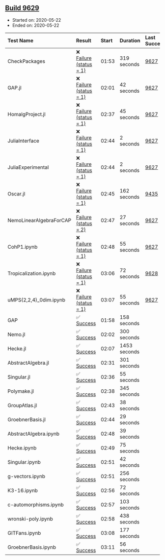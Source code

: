 ## [Build 9629](https://oscarci.mathematik.uni-kl.de/job/oscar/9629/)

* Started on: 2020-05-22
* Ended on: 2020-05-22

| Test Name    | Result | Start | Duration | Last Success | First Failure |
|:-------------|:-------|:------|:---------|:-------------|:--------------|
| CheckPackages | ❌ [Failure (status = 1)](https://oscarci.mathematik.uni-kl.de/job/oscar/9629/artifact/logs/build-9629/CheckPackages.log) | 01:53 | 319 seconds | [9627](https://oscarci.mathematik.uni-kl.de/job/oscar/9627/) | [9628](https://oscarci.mathematik.uni-kl.de/job/oscar/9628/) |
| GAP.jl | ❌ [Failure (status = 1)](https://oscarci.mathematik.uni-kl.de/job/oscar/9629/artifact/logs/build-9629/GAP.jl.log) | 02:01 | 42 seconds | [9627](https://oscarci.mathematik.uni-kl.de/job/oscar/9627/) | [9628](https://oscarci.mathematik.uni-kl.de/job/oscar/9628/) |
| HomalgProject.jl | ❌ [Failure (status = 1)](https://oscarci.mathematik.uni-kl.de/job/oscar/9629/artifact/logs/build-9629/HomalgProject.jl.log) | 02:37 | 45 seconds | [9627](https://oscarci.mathematik.uni-kl.de/job/oscar/9627/) | [9628](https://oscarci.mathematik.uni-kl.de/job/oscar/9628/) |
| JuliaInterface | ❌ [Failure (status = 1)](https://oscarci.mathematik.uni-kl.de/job/oscar/9629/artifact/logs/build-9629/JuliaInterface.log) | 02:44 | 2 seconds | [9627](https://oscarci.mathematik.uni-kl.de/job/oscar/9627/) | [9628](https://oscarci.mathematik.uni-kl.de/job/oscar/9628/) |
| JuliaExperimental | ❌ [Failure (status = 1)](https://oscarci.mathematik.uni-kl.de/job/oscar/9629/artifact/logs/build-9629/JuliaExperimental.log) | 02:44 | 2 seconds | [9627](https://oscarci.mathematik.uni-kl.de/job/oscar/9627/) | [9628](https://oscarci.mathematik.uni-kl.de/job/oscar/9628/) |
| Oscar.jl | ❌ [Failure (status = 1)](https://oscarci.mathematik.uni-kl.de/job/oscar/9629/artifact/logs/build-9629/Oscar.jl.log) | 02:45 | 162 seconds | [9435](https://oscarci.mathematik.uni-kl.de/job/oscar/9435/) | [9436](https://oscarci.mathematik.uni-kl.de/job/oscar/9436/) |
| NemoLinearAlgebraForCAP | ❌ [Failure (status = 2)](https://oscarci.mathematik.uni-kl.de/job/oscar/9629/artifact/logs/build-9629/NemoLinearAlgebraForCAP.log) | 02:47 | 27 seconds | [9627](https://oscarci.mathematik.uni-kl.de/job/oscar/9627/) | [9628](https://oscarci.mathematik.uni-kl.de/job/oscar/9628/) |
| CohP1.ipynb | ❌ [Failure (status = 1)](https://oscarci.mathematik.uni-kl.de/job/oscar/9629/artifact/logs/build-9629/CohP1.ipynb.log) | 02:48 | 55 seconds | [9627](https://oscarci.mathematik.uni-kl.de/job/oscar/9627/) | [9628](https://oscarci.mathematik.uni-kl.de/job/oscar/9628/) |
| Tropicalization.ipynb | ❌ [Failure (status = 1)](https://oscarci.mathematik.uni-kl.de/job/oscar/9629/artifact/logs/build-9629/Tropicalization.ipynb.log) | 03:06 | 72 seconds | [9628](https://oscarci.mathematik.uni-kl.de/job/oscar/9628/) | [9629](https://oscarci.mathematik.uni-kl.de/job/oscar/9629/) |
| uMPS(2,2,4)_0dim.ipynb | ❌ [Failure (status = 1)](https://oscarci.mathematik.uni-kl.de/job/oscar/9629/artifact/logs/build-9629/uMPS-2-2-4-_0dim.ipynb.log) | 03:07 | 55 seconds | [9627](https://oscarci.mathematik.uni-kl.de/job/oscar/9627/) | [9628](https://oscarci.mathematik.uni-kl.de/job/oscar/9628/) |
| GAP | ✅ [Success](https://oscarci.mathematik.uni-kl.de/job/oscar/9629/artifact/logs/build-9629/GAP.log) | 01:58 | 158 seconds |  |  |
| Nemo.jl | ✅ [Success](https://oscarci.mathematik.uni-kl.de/job/oscar/9629/artifact/logs/build-9629/Nemo.jl.log) | 02:02 | 300 seconds |  |  |
| Hecke.jl | ✅ [Success](https://oscarci.mathematik.uni-kl.de/job/oscar/9629/artifact/logs/build-9629/Hecke.jl.log) | 02:07 | 1453 seconds |  |  |
| AbstractAlgebra.jl | ✅ [Success](https://oscarci.mathematik.uni-kl.de/job/oscar/9629/artifact/logs/build-9629/AbstractAlgebra.jl.log) | 02:31 | 301 seconds |  |  |
| Singular.jl | ✅ [Success](https://oscarci.mathematik.uni-kl.de/job/oscar/9629/artifact/logs/build-9629/Singular.jl.log) | 02:36 | 55 seconds |  |  |
| Polymake.jl | ✅ [Success](https://oscarci.mathematik.uni-kl.de/job/oscar/9629/artifact/logs/build-9629/Polymake.jl.log) | 02:38 | 345 seconds |  |  |
| GroupAtlas.jl | ✅ [Success](https://oscarci.mathematik.uni-kl.de/job/oscar/9629/artifact/logs/build-9629/GroupAtlas.jl.log) | 02:43 | 38 seconds |  |  |
| GroebnerBasis.jl | ✅ [Success](https://oscarci.mathematik.uni-kl.de/job/oscar/9629/artifact/logs/build-9629/GroebnerBasis.jl.log) | 02:44 | 29 seconds |  |  |
| AbstractAlgebra.ipynb | ✅ [Success](https://oscarci.mathematik.uni-kl.de/job/oscar/9629/artifact/logs/build-9629/AbstractAlgebra.ipynb.log) | 02:48 | 39 seconds |  |  |
| Hecke.ipynb | ✅ [Success](https://oscarci.mathematik.uni-kl.de/job/oscar/9629/artifact/logs/build-9629/Hecke.ipynb.log) | 02:49 | 75 seconds |  |  |
| Singular.ipynb | ✅ [Success](https://oscarci.mathematik.uni-kl.de/job/oscar/9629/artifact/logs/build-9629/Singular.ipynb.log) | 02:51 | 42 seconds |  |  |
| g-vectors.ipynb | ✅ [Success](https://oscarci.mathematik.uni-kl.de/job/oscar/9629/artifact/logs/build-9629/g-vectors.ipynb.log) | 02:51 | 256 seconds |  |  |
| K3-16.ipynb | ✅ [Success](https://oscarci.mathematik.uni-kl.de/job/oscar/9629/artifact/logs/build-9629/K3-16.ipynb.log) | 02:56 | 72 seconds |  |  |
| c-automorphisms.ipynb | ✅ [Success](https://oscarci.mathematik.uni-kl.de/job/oscar/9629/artifact/logs/build-9629/c-automorphisms.ipynb.log) | 02:57 | 103 seconds |  |  |
| wronski-poly.ipynb | ✅ [Success](https://oscarci.mathematik.uni-kl.de/job/oscar/9629/artifact/logs/build-9629/wronski-poly.ipynb.log) | 02:58 | 438 seconds |  |  |
| GITFans.ipynb | ✅ [Success](https://oscarci.mathematik.uni-kl.de/job/oscar/9629/artifact/logs/build-9629/GITFans.ipynb.log) | 03:08 | 177 seconds |  |  |
| GroebnerBasis.ipynb | ✅ [Success](https://oscarci.mathematik.uni-kl.de/job/oscar/9629/artifact/logs/build-9629/GroebnerBasis.ipynb.log) | 03:11 | 56 seconds |  |  |
